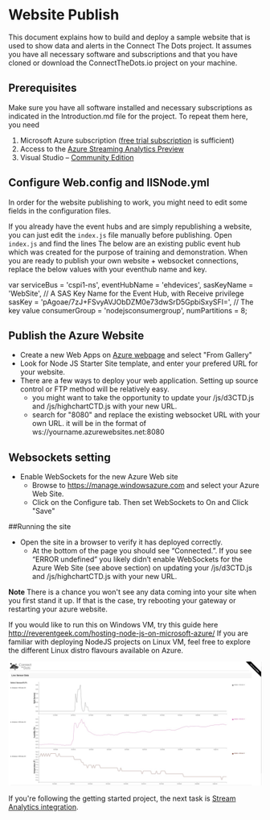 # Website Publish #
This document explains how to build and deploy a sample website that is used to show data and alerts in the Connect The Dots project. It assumes you have all necessary software and subscriptions and that you have cloned or download the ConnectTheDots.io project on your machine.

## Prerequisites ##

Make sure you have all software installed and necessary subscriptions as indicated in the Introduction.md file for the project. To repeat them here, you need

1. Microsoft Azure subscription ([free trial subscription](http://azure.microsoft.com/en-us/pricing/free-trial/) is sufficient)
1. Access to the [Azure Streaming Analytics Preview](https://account.windowsazure.com/PreviewFeatures)
1. Visual Studio – [Community Edition](http://www.visualstudio.com/downloads/download-visual-studio-vs)

## Configure Web.config and IISNode.yml
In order for the website publishing to work, you might need to edit some fields in the configuration files.


If you already have the event hubs and are simply republishing a website, you can just edit the `index.js` file manually before publishing. Open `index.js` and find the lines
The below are an existing public event hub which was created for the purpose of training and demonstration. When you are ready to publish your own website + websocket connections, replace the below values with your eventhub name and key.

var serviceBus = 'cspi1-ns',
    eventHubName = 'ehdevices',
    sasKeyName = 'WebSite', // A SAS Key Name for the Event Hub, with Receive privilege
    sasKey = 'pAgoae/7zJ+FSvyAVJObDZM0e73dwSrD5GpbiSxySFI=', // The key value
    consumerGroup = 'nodejsconsumergroup',
    numPartitions = 8;


## Publish the Azure Website ##

* Create a new Web Apps on [Azure webpage](https://manage.windowsazure.com) and select "From Gallery"
* Look for Node JS Starter Site template, and enter your prefered URL for your website.
* There are a few ways to deploy your web application. Setting up source control or FTP method will be relatively easy.
	* you might want to take the opportunity to update your /js/d3CTD.js and /js/highchartCTD.js with your new URL. 
	* search for "8080" and replace the existing websocket URL with your own URL. it will be in the format of ws://yourname.azurewebsites.net:8080


## Websockets setting ##
* Enable WebSockets for the new Azure Web site
    * Browse to https://manage.windowsazure.com and select your Azure Web Site.
    * Click on the Configure tab. Then set WebSockets to On and Click "Save"
	
##Running the site
* Open the site in a browser to verify it has deployed correctly. 
    * At the bottom of the page you should see “Connected.”. If you see “ERROR undefined” you likely didn’t enable WebSockets for the Azure Web Site (see above section) on updating your /js/d3CTD.js and /js/highchartCTD.js with your new URL. 

**Note** There is a chance you won't see any data coming into your site when you first stand it up.  If that is the case, try rebooting your gateway or restarting your azure website.

If you would like to run this on Windows VM, try this guide here http://reverentgeek.com/hosting-node-js-on-microsoft-azure/
If you are familiar with deploying NodeJS projects on Linux VM, feel free to explore the different Linux distro flavours available on Azure.

![](WebsiteRunning.jpg)

If you're following the getting started project, the next task is [Stream Analytics integration](../StreamAnalyticsQueries/SA_setup.md).

